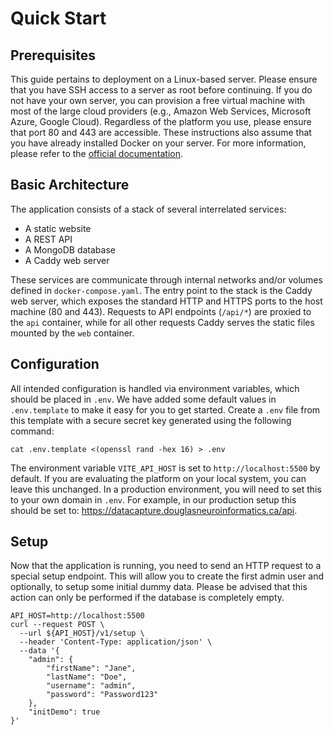 # Quick Start


## Prerequisites

This guide pertains to deployment on a Linux-based server. Please ensure that you have SSH access to a server as root before continuing. If you do not have your own server, you can provision a free virtual machine with most of the large cloud providers (e.g., Amazon Web Services, Microsoft Azure, Google Cloud). Regardless of the platform you use, please ensure that port 80 and 443 are accessible. These instructions also assume that you have already installed Docker on your server. For more information, please refer to the [official documentation](https://docs.docker.com/).

## Basic Architecture

The application consists of a stack of several interrelated services:
- A static website
- A REST API
- A MongoDB database
- A Caddy web server

These services are communicate through internal networks and/or volumes defined in `docker-compose.yaml`. The entry point to the stack is the Caddy web server, which exposes the standard HTTP and HTTPS ports to the host machine (80 and 443). Requests to API endpoints (`/api/*`) are proxied to the `api` container, while for all other requests Caddy serves the static files mounted by the `web` container.

## Configuration

All intended configuration is handled via environment variables, which should be placed in `.env`. We have added some default values in `.env.template` to make it easy for you to get started. Create a `.env` file from this template with a secure secret key generated using the following command:

```
cat .env.template <(openssl rand -hex 16) > .env
```

The environment variable `VITE_API_HOST` is set to `http://localhost:5500` by default. If you are evaluating the platform on your local system, you can leave this unchanged. In a production environment, you will need to set this to your own domain in `.env`. For example, in our production setup this should be set to: https://datacapture.douglasneuroinformatics.ca/api.

## Setup

Now that the application is running, you need to send an HTTP request to a special setup endpoint. This will allow you to create the first admin user and optionally, to setup some initial dummy data. Please be advised that this action can only be performed if the database is completely empty. 

```shell
API_HOST=http://localhost:5500
curl --request POST \
  --url ${API_HOST}/v1/setup \
  --header 'Content-Type: application/json' \
  --data '{
    "admin": {
        "firstName": "Jane",
        "lastName": "Doe",
        "username": "admin",
        "password": "Password123"
    },
    "initDemo": true
}'
```